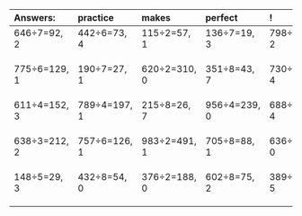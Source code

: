 | Answers: | practice | makes | perfect | ! |
| :--- | :--- | :--- | :--- | :--- |
| 646÷7=92, 2 | 442÷6=73, 4 | 115÷2=57, 1 | 136÷7=19, 3 | 798÷4=199, 2 | 
|   |   |   |   |   | 
|   |   |   |   |   | 
|   |   |   |   |   | 
| 775÷6=129, 1 | 190÷7=27, 1 | 620÷2=310, 0 | 351÷8=43, 7 | 730÷6=121, 4 | 
|   |   |   |   |   | 
|   |   |   |   |   | 
|   |   |   |   |   | 
| 611÷4=152, 3 | 789÷4=197, 1 | 215÷8=26, 7 | 956÷4=239, 0 | 688÷9=76, 4 | 
|   |   |   |   |   | 
|   |   |   |   |   | 
|   |   |   |   |   | 
| 638÷3=212, 2 | 757÷6=126, 1 | 983÷2=491, 1 | 705÷8=88, 1 | 636÷2=318, 0 | 
|   |   |   |   |   | 
|   |   |   |   |   | 
|   |   |   |   |   | 
| 148÷5=29, 3 | 432÷8=54, 0 | 376÷2=188, 0 | 602÷8=75, 2 | 389÷6=64, 5 | 
|   |   |   |   |   | 
|   |   |   |   |   | 
|   |   |   |   |   | 
